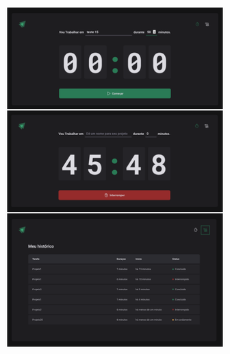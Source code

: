 ![preview](./public/preview.png)
![preview](./public/preview1.png)
![preview](./public/preview2.png)